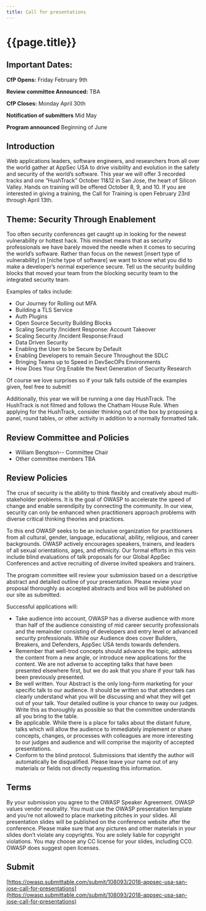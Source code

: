 ```yaml
---
title: Call for presentations
---
```

# {{page.title}}

## Important Dates:

**CfP Opens:** Friday February 9th

**Review committee Announced:** TBA

**CfP Closes:**  Monday April 30th

**Notification of submitters** Mid May

**Program announced**  Beginning of June

## Introduction

Web applications leaders, software engineers, and researchers from all over the world gather at AppSec USA to drive visibility and evolution in the safety and security of the world’s software. This year we will offer 3 recorded tracks and one “HushTrack” October 11&12 in San Jose, the heart of Silicon Valley.  Hands on training will be offered October 8, 9, and 10.  If you are interested in giving a training, the Call for Training is open February 23rd through April 13th.

## Theme:  Security Through Enablement

Too often security conferences get caught up in looking for the newest vulnerability or hottest hack.  This mindset means that as security professionals we have barely moved the needle when it comes to securing the world’s software. Rather than focus on the newest [insert type of vulnerability] in [niche type of software] we want to know what you did to make a developer’s normal experience secure. Tell us the security building blocks that moved your team from the blocking security team to the integrated security team.


Examples of talks include:

* Our Journey for Rolling out MFA
* Building a TLS Service
* Auth Plugins
* Open Source Security Building Blocks
* Scaling Security /Incident Response: Account Takeover
* Scaling Security /Incident Response:Fraud
* Data Driven Security
* Enabling the User to be Secure by Default
* Enabling Developers to remain Secure Throughout the SDLC
* Bringing Teams up to Speed in DevSecOPs Environments
* How Does Your Org Enable the Next Generation of Security Research

Of course we love surprises so if your talk falls outside of the examples given, feel free to submit!

Additionally, this year we will be running a one day HushTrack.  The HushTrack is not filmed and follows the Chatham House Rule.  When applying for the HushTrack, consider thinking out of the box by proposing a panel, round tables, or other activity in addition to a normally formatted talk.

## Review Committee and Policies

* William Bengtson-- Committee Chair
* Other committee members TBA

## Review Policies

The crux of security is the ability to think flexibly and creatively about multi-stakeholder problems. It is the goal of OWASP to accelerate the speed of change and enable serendipity by connecting the community.  In our view, security can only be enhanced when practitioners approach problems with diverse critical thinking theories and practices.

To this end OWASP seeks to be an inclusive organization for practitioners from all cultural, gender, language, educational, ability, religious, and career backgrounds.  OWASP actively encourages speakers, trainers, and leaders of all sexual orientations, ages, and ethnicity.  Our formal efforts in this vein include blind evaluations of talk proposals for our Global AppSec Conferences and active recruiting of diverse invited speakers and trainers.

The program committee will review your submission based on a descriptive abstract and detailed outline of your presentation. Please review your proposal thoroughly as accepted abstracts and bios will be published on our site as submitted.

Successful applications will:

* Take audience into account, OWASP has a diverse audience with more than half of the audience consisting of mid career security professionals and the remainder consisting of developers and entry level or advanced security professionals. While our Audience does cover Builders, Breakers, and Defenders, AppSec USA tends towards defenders.
* Remember that well-trod concepts should advance the topic, address the content from a new angle, or introduce new applications for the content. We are not adverse to accepting talks that have been presented elsewhere first, but we do ask that you share if your talk has been previously presented.
* Be well written.  Your Abstract is the only long-form marketing for your specific talk to our audience.  It should be written so that attendees can clearly understand what you will be discussing and what they will get out of your talk.  Your detailed outline is your chance to sway our judges.  Write this as thoroughly as possible so that the committee understands all you bring to the table.
* Be applicable. While there is a place for talks about the distant future, talks which will allow the audience to immediately implement or share concepts, changes, or processes with colleagues are more interesting to our judges and audience and will comprise the majority of accepted presentations.
* Conform to the blind protocol.  Submissions that identify the author will automatically be disqualified. Please leave your name out of any materials or fields not directly requesting this information.

## Terms

By your submission you agree to the OWASP Speaker Agreement.  OWASP values vendor neutrality. You must use the OWASP presentation template and you’re not allowed to place marketing pitches in your slides. All presentation slides will be published on the conference website after the conference. Please make sure that any pictures and other materials in your slides don’t violate any copyrights. You are solely liable for copyright violations. You may choose any CC license for your slides, including CC0. OWASP does suggest open licenses.

## Submit
[https://owasp.submittable.com/submit/108093/2018-appsec-usa-san-jose-call-for-presentations](https://owasp.submittable.com/submit/108093/2018-appsec-usa-san-jose-call-for-presentations)


